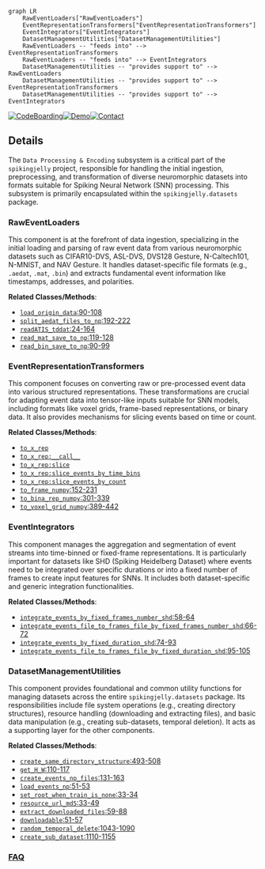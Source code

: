 ```mermaid
graph LR
    RawEventLoaders["RawEventLoaders"]
    EventRepresentationTransformers["EventRepresentationTransformers"]
    EventIntegrators["EventIntegrators"]
    DatasetManagementUtilities["DatasetManagementUtilities"]
    RawEventLoaders -- "feeds into" --> EventRepresentationTransformers
    RawEventLoaders -- "feeds into" --> EventIntegrators
    DatasetManagementUtilities -- "provides support to" --> RawEventLoaders
    DatasetManagementUtilities -- "provides support to" --> EventRepresentationTransformers
    DatasetManagementUtilities -- "provides support to" --> EventIntegrators
```

[![CodeBoarding](https://img.shields.io/badge/Generated%20by-CodeBoarding-9cf?style=flat-square)](https://github.com/CodeBoarding/GeneratedOnBoardings)[![Demo](https://img.shields.io/badge/Try%20our-Demo-blue?style=flat-square)](https://www.codeboarding.org/demo)[![Contact](https://img.shields.io/badge/Contact%20us%20-%20contact@codeboarding.org-lightgrey?style=flat-square)](mailto:contact@codeboarding.org)

## Details

The `Data Processing & Encoding` subsystem is a critical part of the `spikingjelly` project, responsible for handling the initial ingestion, preprocessing, and transformation of diverse neuromorphic datasets into formats suitable for Spiking Neural Network (SNN) processing. This subsystem is primarily encapsulated within the `spikingjelly.datasets` package.

### RawEventLoaders
This component is at the forefront of data ingestion, specializing in the initial loading and parsing of raw event data from various neuromorphic datasets such as CIFAR10-DVS, ASL-DVS, DVS128 Gesture, N-Caltech101, N-MNIST, and NAV Gesture. It handles dataset-specific file formats (e.g., `.aedat`, `.mat`, `.bin`) and extracts fundamental event information like timestamps, addresses, and polarities.


**Related Classes/Methods**:

- <a href="https://github.com/fangwei123456/spikingjelly/blob/master/spikingjelly/datasets/asl_dvs.py#L90-L108" target="_blank" rel="noopener noreferrer">`load_origin_data`:90-108</a>
- <a href="https://github.com/fangwei123456/spikingjelly/blob/master/spikingjelly/datasets/dvs128_gesture.py#L192-L222" target="_blank" rel="noopener noreferrer">`split_aedat_files_to_np`:192-222</a>
- <a href="https://github.com/fangwei123456/spikingjelly/blob/master/spikingjelly/datasets/nav_gesture.py#L24-L164" target="_blank" rel="noopener noreferrer">`readATIS_tddat`:24-164</a>
- <a href="https://github.com/fangwei123456/spikingjelly/blob/master/spikingjelly/datasets/asl_dvs.py#L119-L128" target="_blank" rel="noopener noreferrer">`read_mat_save_to_np`:119-128</a>
- <a href="https://github.com/fangwei123456/spikingjelly/blob/master/spikingjelly/datasets/n_caltech101.py#L90-L99" target="_blank" rel="noopener noreferrer">`read_bin_save_to_np`:90-99</a>


### EventRepresentationTransformers
This component focuses on converting raw or pre-processed event data into various structured representations. These transformations are crucial for adapting event data into tensor-like inputs suitable for SNN models, including formats like voxel grids, frame-based representations, or binary data. It also provides mechanisms for slicing events based on time or count.


**Related Classes/Methods**:

- <a href="https://github.com/fangwei123456/spikingjelly/blob/master/spikingjelly/datasets/dvs128_gesture.py" target="_blank" rel="noopener noreferrer">`to_x_rep`</a>
- <a href="https://github.com/fangwei123456/spikingjelly/blob/master/spikingjelly/datasets/dvs128_gesture.py" target="_blank" rel="noopener noreferrer">`to_x_rep:__call__`</a>
- <a href="https://github.com/fangwei123456/spikingjelly/blob/master/spikingjelly/datasets/dvs128_gesture.py" target="_blank" rel="noopener noreferrer">`to_x_rep:slice`</a>
- <a href="https://github.com/fangwei123456/spikingjelly/blob/master/spikingjelly/datasets/dvs128_gesture.py" target="_blank" rel="noopener noreferrer">`to_x_rep:slice_events_by_time_bins`</a>
- <a href="https://github.com/fangwei123456/spikingjelly/blob/master/spikingjelly/datasets/dvs128_gesture.py" target="_blank" rel="noopener noreferrer">`to_x_rep:slice_events_by_count`</a>
- <a href="https://github.com/fangwei123456/spikingjelly/blob/master/spikingjelly/datasets/to_x_rep.py#L152-L231" target="_blank" rel="noopener noreferrer">`to_frame_numpy`:152-231</a>
- <a href="https://github.com/fangwei123456/spikingjelly/blob/master/spikingjelly/datasets/to_x_rep.py#L301-L339" target="_blank" rel="noopener noreferrer">`to_bina_rep_numpy`:301-339</a>
- <a href="https://github.com/fangwei123456/spikingjelly/blob/master/spikingjelly/datasets/to_x_rep.py#L389-L442" target="_blank" rel="noopener noreferrer">`to_voxel_grid_numpy`:389-442</a>


### EventIntegrators
This component manages the aggregation and segmentation of event streams into time-binned or fixed-frame representations. It is particularly important for datasets like SHD (Spiking Heidelberg Dataset) where events need to be integrated over specific durations or into a fixed number of frames to create input features for SNNs. It includes both dataset-specific and generic integration functionalities.


**Related Classes/Methods**:

- <a href="https://github.com/fangwei123456/spikingjelly/blob/master/spikingjelly/datasets/shd.py#L58-L64" target="_blank" rel="noopener noreferrer">`integrate_events_by_fixed_frames_number_shd`:58-64</a>
- <a href="https://github.com/fangwei123456/spikingjelly/blob/master/spikingjelly/datasets/shd.py#L66-L72" target="_blank" rel="noopener noreferrer">`integrate_events_file_to_frames_file_by_fixed_frames_number_shd`:66-72</a>
- <a href="https://github.com/fangwei123456/spikingjelly/blob/master/spikingjelly/datasets/shd.py#L74-L93" target="_blank" rel="noopener noreferrer">`integrate_events_by_fixed_duration_shd`:74-93</a>
- <a href="https://github.com/fangwei123456/spikingjelly/blob/master/spikingjelly/datasets/shd.py#L95-L105" target="_blank" rel="noopener noreferrer">`integrate_events_file_to_frames_file_by_fixed_duration_shd`:95-105</a>


### DatasetManagementUtilities
This component provides foundational and common utility functions for managing datasets across the entire `spikingjelly.datasets` package. Its responsibilities include file system operations (e.g., creating directory structures), resource handling (downloading and extracting files), and basic data manipulation (e.g., creating sub-datasets, temporal deletion). It acts as a supporting layer for the other components.


**Related Classes/Methods**:

- <a href="https://github.com/fangwei123456/spikingjelly/blob/master/spikingjelly/datasets/__init__.py#L493-L508" target="_blank" rel="noopener noreferrer">`create_same_directory_structure`:493-508</a>
- <a href="https://github.com/fangwei123456/spikingjelly/blob/master/spikingjelly/datasets/asl_dvs.py#L110-L117" target="_blank" rel="noopener noreferrer">`get_H_W`:110-117</a>
- <a href="https://github.com/fangwei123456/spikingjelly/blob/master/spikingjelly/datasets/asl_dvs.py#L131-L163" target="_blank" rel="noopener noreferrer">`create_events_np_files`:131-163</a>
- <a href="https://github.com/fangwei123456/spikingjelly/blob/master/spikingjelly/datasets/es_imagenet.py#L51-L53" target="_blank" rel="noopener noreferrer">`load_events_np`:51-53</a>
- <a href="https://github.com/fangwei123456/spikingjelly/blob/master/spikingjelly/datasets/hardvs.py#L33-L34" target="_blank" rel="noopener noreferrer">`set_root_when_train_is_none`:33-34</a>
- <a href="https://github.com/fangwei123456/spikingjelly/blob/master/spikingjelly/datasets/asl_dvs.py#L33-L49" target="_blank" rel="noopener noreferrer">`resource_url_md5`:33-49</a>
- <a href="https://github.com/fangwei123456/spikingjelly/blob/master/spikingjelly/datasets/asl_dvs.py#L59-L88" target="_blank" rel="noopener noreferrer">`extract_downloaded_files`:59-88</a>
- <a href="https://github.com/fangwei123456/spikingjelly/blob/master/spikingjelly/datasets/asl_dvs.py#L51-L57" target="_blank" rel="noopener noreferrer">`downloadable`:51-57</a>
- <a href="https://github.com/fangwei123456/spikingjelly/blob/master/spikingjelly/datasets/__init__.py#L1043-L1090" target="_blank" rel="noopener noreferrer">`random_temporal_delete`:1043-1090</a>
- <a href="https://github.com/fangwei123456/spikingjelly/blob/master/spikingjelly/datasets/__init__.py#L1110-L1155" target="_blank" rel="noopener noreferrer">`create_sub_dataset`:1110-1155</a>




### [FAQ](https://github.com/CodeBoarding/GeneratedOnBoardings/tree/main?tab=readme-ov-file#faq)